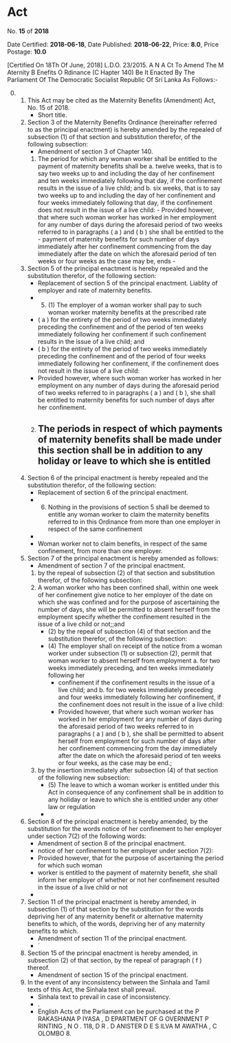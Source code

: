 # Act

No. **15** of **2018**

Date Certified: **2018-06-18**, Date Published: **2018-06-22**, Price: **8.0**, Price Postage: **10.0**

[Certified On 18Th Of June, 2018]
L.D.O. 23/2015.
A N  A Ct   To   Amend   The  M Aternity  B Enefits  O Rdinance (C Hapter  140)
Be It Enacted By The Parliament Of The Democratic Socialist Republic Of Sri Lanka As Follows:-

0. 
    1. This Act may be cited as the Maternity Benefits (Amendment) Act, No. 15 of 2018.
        - Short title.
    2. Section 3 of the Maternity Benefits Ordinance (hereinafter referred to as the principal enactment) is hereby amended by the repealed of subsection (1) of that section and substitution therefor, of the following subsection:
        - Amendment of section 3 of Chapter 140.
        1. The period for which any woman worker shall be entitled to the payment of maternity benefits shall be
            a. twelve weeks, that is to say two weeks up to and including the day of her confinement and ten weeks immediately following  that day, if the confinement results in the issue of a live child; and
            b. six weeks, that is to say two weeks up to and including the day of her confinement and four weeks immediately following that day, if the confinement does not result in the issue of a live child:
                - Provided however, that where such woman worker has worked in her employment for any number of days during the aforesaid period of two weeks referred to in paragraphs ( a ) and ( b ) she shall be entitled to the
                - payment of maternity benefits for such number of days immediately after her confinement commencing from the day immediately after the date on which the aforesaid period of ten weeks or four weeks as the case may be, ends
                - 
    3. Section 5 of the principal enactment is hereby repealed and the substitution therefor, of the following section:
        - Replacement of section 5 of the principal enactment. Liablity of employer and rate of maternity benefits.
        - 5. (1) The employer of a woman worker shall pay to such woman worker maternity benefits at the prescribed rate
        - ( a ) for the entirety of the period of two weeks immediately preceding the confinement and of the period of ten weeks immediately following her confinement if such confinement results in the issue of a live child; and
        - ( b ) for the entirety of the period of two weeks immediately preceding the confinement and of the period of four weeks immediately following her confinement, if  the confinement does not result in the issue of a live child:
        - Provided however, where such woman worker has worked in her employment on any number of days during the aforesaid period of two weeks referred to in paragraphs ( a ) and ( b ), she shall be entitled to maternity benefits for such number of days after her confinement.
        2. The periods in respect of which payments of maternity benefits shall be made under this section shall be in addition to any holiday or leave to which she is entitled
            - 
    4. Section 6 of the principal enactment is hereby repealed and the substitution therefor, of the following section:
        - Replacement of section 6 of the principal enactment.
        - 6. Nothing in the provisions of section 5 shall be deemed to entitle any woman worker to claim the maternity benefits referred to in this Ordinance from more than one employer in respect of the same confinement
        - 
        - Woman worker not to claim benefits, in respect of the same confinement, from more than one employer.
    5. Section 7 of the principal enactment is hereby amended as follows:
        - Amendment of section 7 of the principal enactment.
        1. by the repeal of subsection (2) of that section and substitution therefor, of the following subsection:
        2. A woman worker who has been confined shall, within one week of her confinement give notice to her employer of the date on which she was confined and for the purpose of ascertaining the number of days, she will be permitted to absent herself from the employment specify whether the confinement resulted in the issue of a live child or not;;and
            - (2) by the repeal of subsection (4) of that section and the substitution therefor, of the following subsection:
            - (4) The employer shall on receipt of the notice from a woman worker under subsection (1) or subsection (2), permit that woman worker to absent herself from employment
            a. for two weeks immediately preceding, and ten weeks immediately following her
                - confinement if the confinement results in the issue of a live child; and
            b. for two weeks immediately preceding and four weeks immediately following her confinement, if the confinement does not result in the issue of a live child:
                - Provided however, that where such woman worker has worked in her employment for any number of days during the aforesaid period of two weeks referred to in paragraphs ( a ) and ( b ), she shall be permitted to absent herself from employment for such number of   days after her confinement commencing from the day immediately after the date on which the aforesaid period of ten weeks or four weeks, as the case may be end.;
        3. by the insertion immediately after subsection (4) of that section of the following new subsection:
            - (5) The leave to which a woman worker is entitled under this Act in consequence of any confinement shall be in addition to any holiday or leave to which she is entitled under any other law or regulation
            - 
    6. Section 8 of the principal enactment is hereby amended, by the substitution for the words notice of her confinement to her employer under section 7(2) of the following words:
        - Amendment of section 8 of the principal enactment.
        - notice of her confinement to her employer under section 7(2):
        - Provided however, that for the purpose of ascertaining the period for which such woman
        - worker is entitled to the payment of maternity benefit, she shall inform her employer of whether or not her confinement resulted in the issue of a live child or not
        - 
    7. Section 11 of the principal enactment is hereby amended, in subsection (1) of that section by the substitution for the words depriving her of any maternity benefit or alternative maternity benefits to which, of the words, depriving her of any maternity benefits to which.
        - Amendment of section 11 of the principal enactment.
        - `
    8. Section 15 of the principal enactment is hereby amended, in subsection (2) of that section, by the repeal of paragraph ( f ) thereof.
        - Amendment of section 15 of the principal enactment.
    9. In the event of any inconsistency between the Sinhala and Tamil texts of this Act, the Sinhala text shall prevail.
        - Sinhala text to prevail in case of inconsistency.
        - .
        - English Acts of the Parliament can be purchased at the P RAKASHANA  P IYASA , D EPARTMENT   OF G OVERNMENT  P RINTING , N O . 118, D R . D ANISTER  D E  S ILVA  M AWATHA , C OLOMBO  8.